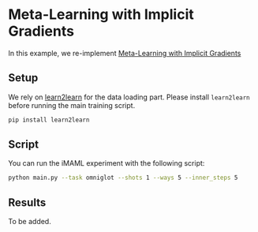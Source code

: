# Meta-Learning with Implicit Gradients

In this example, we re-implement
[Meta-Learning with Implicit Gradients](https://arxiv.org/abs/1909.04630)

## Setup

We rely on [learn2learn](https://learn2learn.net/) for the data loading part. Please install
`learn2learn` before running the main training script.

```bash
pip install learn2learn
```

## Script

You can run the iMAML experiment with the following script:

```bash
python main.py --task omniglot --shots 1 --ways 5 --inner_steps 5
```

## Results

To be added.

